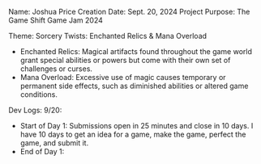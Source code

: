 Name: Joshua Price
Creation Date: Sept. 20, 2024
Project Purpose:  The Game Shift Game Jam 2024

Theme: Sorcery
Twists: Enchanted Relics & Mana Overload
- Enchanted Relics: Magical artifacts found throughout the game world grant special abilities or powers but come with their own set of challenges or curses.
- Mana Overload: Excessive use of magic causes temporary or permanent side effects, such as diminished abilities or altered game conditions.

Dev Logs:
9/20: 
- Start of Day 1: Submissions open in 25 minutes and close in 10 days. I have 10 days to get an idea for a game, make the game, perfect the game, and submit it.
- End of Day 1: 